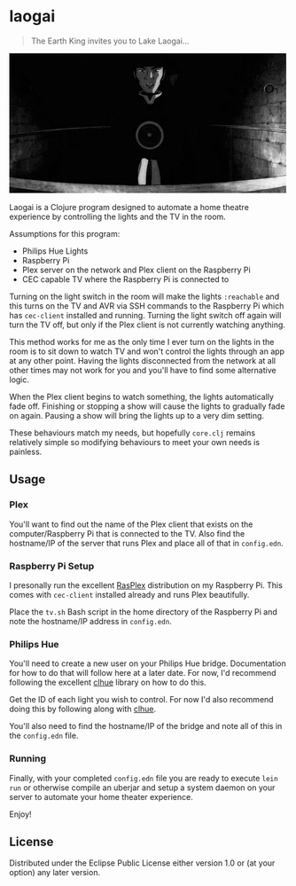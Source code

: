 # laogai

> The Earth King invites you to Lake Laogai...

![Lake Laogai](https://raw.githubusercontent.com/niamu/laogai/master/laogai.gif)

Laogai is a Clojure program designed to automate a home theatre experience by controlling the lights and the TV in the room.

Assumptions for this program:

- Philips Hue Lights
- Raspberry Pi
- Plex server on the network and Plex client on the Raspberry Pi
- CEC capable TV where the Raspberry Pi is connected to

Turning on the light switch in the room will make the lights `:reachable` and this turns on the TV and AVR via SSH commands to the Raspberry Pi which has `cec-client` installed and running. Turning the light switch off again will turn the TV off, but only if the Plex client is not currently watching anything.

This method works for me as the only time I ever turn on the lights in the room is to sit down to watch TV and won't control the lights through an app at any other point. Having the lights disconnected from the network at all other times may not work for you and you'll have to find some alternative logic.

When the Plex client begins to watch something, the lights automatically fade off. Finishing or stopping a show will cause the lights to gradually fade on again. Pausing a show will bring the lights up to a very dim setting.

These behaviours match my needs, but hopefully `core.clj` remains relatively simple so modifying behaviours to meet your own needs is painless.

## Usage

### Plex

You'll want to find out the name of the Plex client that exists on the computer/Raspberry Pi that is connected to the TV. Also find the hostname/IP of the server that runs Plex and place all of that in `config.edn`.

### Raspberry Pi Setup

I presonally run the excellent [RasPlex](http://rasplex.com) distribution on my Raspberry Pi. This comes with `cec-client` installed already and runs Plex beautifully.

Place the `tv.sh` Bash script in the home directory of the Raspberry Pi and note the hostname/IP address in `config.edn`.

### Philips Hue

You'll need to create a new user on your Philips Hue bridge. Documentation for how to do that will follow here at a later date. For now, I'd recommend following the excellent [clhue](https://github.com/Raynes/clhue) library on how to do this.

Get the ID of each light you wish to control. For now I'd also recommend doing this by following along with [clhue](https://github.com/Raynes/clhue).

You'll also need to find the hostname/IP of the bridge and note all of this in the `config.edn` file.

### Running

Finally, with your completed `config.edn` file you are ready to execute `lein run` or otherwise compile an uberjar and setup a system daemon on your server to automate your home theater experience.

Enjoy!

## License

Distributed under the Eclipse Public License either version 1.0 or (at
your option) any later version.

